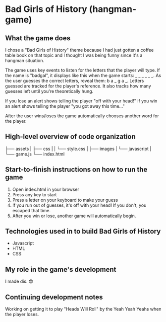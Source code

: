 # Bad Girls of History (hangman-game)

## What the game does
I chose a "Bad Girls of History" theme because I had just gotten a coffee table book on that topic and I thought I was being funny since it's a hangman situation.

The game uses key events to listen for the letters that the player will type.
If the name is "badgal", it displays like this when the game starts: _ _ _ _ _ _.
As the user guesses the correct letters, reveal them: b a _ g a _.
Letters guessed are tracked for the player's reference.
It also tracks how many guesses left until you're theoretically hung.

If you lose an alert shows telling the player "off with your head!"
If you win an alert shows telling the player "you got away this time..."

After the user wins/loses the game automatically chooses another word for the player.

## High-level overview of code organization
├── assets
|  ├── css
|  |  └── style.css
|  ├── images
|  └── javascript
|     └── game.js
└── index.html

## Start-to-finish instructions on how to run the game

1. Open index.html in your browser
2. Press any key to start
3. Press a letter on your keyboard to make your guess
4. If you run out of guesses, it's off with your head! If you don't, you escaped that time.
5. After you win or lose, another game will automatically begin.
           
## Technologies used in to build Bad Girls of History
* Javascript
* HTML
* CSS

## My role in the game's development
I made dis. :sunglasses:

## Continuing development notes
Working on getting it to play "Heads Will Roll" by the Yeah Yeah Yeahs when the player loses.

